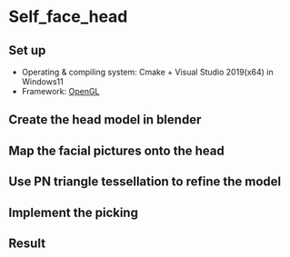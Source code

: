 # Self_face_head

## Set up

* Operating & compiling system: Cmake + Visual Studio 2019(x64) in Windows11
* Framework: [OpenGL](https://github.com/opengl-tutorials/ogl)

## Create the head model in blender

## Map the facial pictures onto the head

## Use PN triangle tessellation to refine the model

## Implement the picking

## Result

